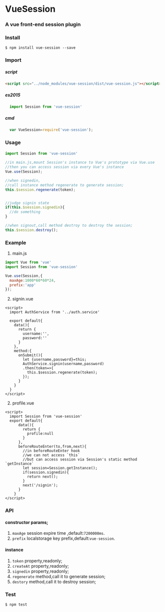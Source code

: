 # VueSession
### A vue front-end session plugin


### Install

```
$ npm install vue-session --save
```
### Import

##### script

```html
<script src="../node_modules/vue-session/dist/vue-session.js"></script>

```

##### es2015

```js
  import Session from 'vue-session'
```

##### cmd

```js
  var VueSession=require('vue-session');
```

### Usage

####
```js
import Session from 'vue-session'

//in main.js,mount Session's instance to Vue's prototype via Vue.use
//then you can access session via every Vue's instance
Vue.use(Session);

//when signedin,
//call instance method regenerate to generate session;
this.$session.regenerate(token);


//judge signin state
if(this.$session.signedin){
  //do something
}

//when signout,call method destroy to destroy the session;
this.$session.destroy();
```

### Example

1. main.js
```js
import Vue from 'vue'
import Session from 'vue-session'

Vue.use(Session,{
  maxAge:1000*60*60*24,
  prefix:'app'
});
```
2. signin.vue

```vue
<script>
  import AuthService from '../auth.service'
  
  export default{
    data(){
      return {
        username:'',
        password:''
      }
    },
    method:{
      onSubmit(){
        let {username,password}=this;
        AuthService.signin(username,password)
        .then(token=>{
          this.$session.regenerate(token);
        });
      }
    }
  }
</script>
```
2. profile.vue
```vue
<script>
  import Session from 'vue-session'
  export default{
      data(){
        return {
          profile:null
        }
      },
      beforeRouteEnter(to,from,next){
        //in beforeRouteEnter hook
        //we can not access `this`
        //but can access session via Session's static method `getInstance`
        let session=Session.getInstance();
        if(session.signedin){
          return next();
        }
        next('/signin');
      }
    }
</script>
```
### API
  #### constructor params;
  1. `maxAge` session expire time ,default:`7200000ms`.
  2. `prefix` localstorage key prefix,default:`vue-session`.
  
  #### instance
  1. `token` property,readonly;
  2. `createAt` property,readonly;
  3. `signedin` property,readonly;
  4. `regenerate` method,call it to generate session;
  5. `destory` method,call it to destroy session;

### Test
```
$ npm test
```